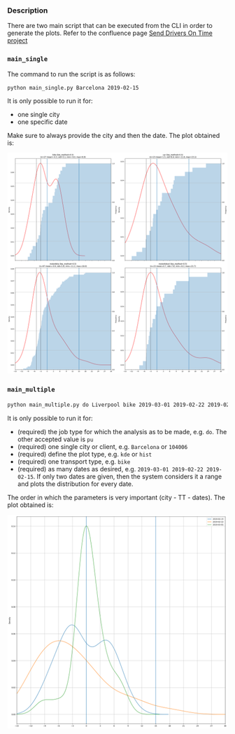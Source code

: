 ### Description

There are two main script that can be executed from the CLI in order to generate the plots. Refer to the confluence page [Send Drivers On Time project](https://stuart-team.atlassian.net/wiki/spaces/Disco/pages/775487707/Send+drivers+on+time)

### `main_single`

The command to run the script is as follows:

```bash
python main_single.py Barcelona 2019-02-15
```

It is only possible to run it for:

- one single city
- one specific date

Make sure to always provide the city and then the date. The plot obtained is:

![Barcelona 2019-02-15](https://github.com/juanmanuelperez/dataanalysis/blob/master/sendDriversOnTime/charts/single/2019-02-15_Barcelona_0.5.png)

### `main_multiple`

```bash
python main_multiple.py do Liverpool bike 2019-03-01 2019-02-22 2019-02-15
```

It is only possible to run it for:

- (required) the job type for which the analysis as to be made, e.g. `do`. The other accepted value is `pu`
- (required) one single city or client, e.g. `Barcelona` or `104006`
- (required) define the plot type, e.g. `kde` or `hist`
- (required) one transport type, e.g. `bike`
- (required) as many dates as desired, e.g. `2019-03-01 2019-02-22 2019-02-15`. If only two dates are given, then the system considers it a range and plots the distribution for every date.

The order in which the parameters is very important (city - TT - dates). The plot obtained is:

![Barcelona bike 2019-03-01 2019-02-22 2019-02-15](https://github.com/juanmanuelperez/dataanalysis/blob/master/sendDriversOnTime/charts/multiple_dist/2019-03-04T130536_dist_Barcelona_bike_0.5.png)
